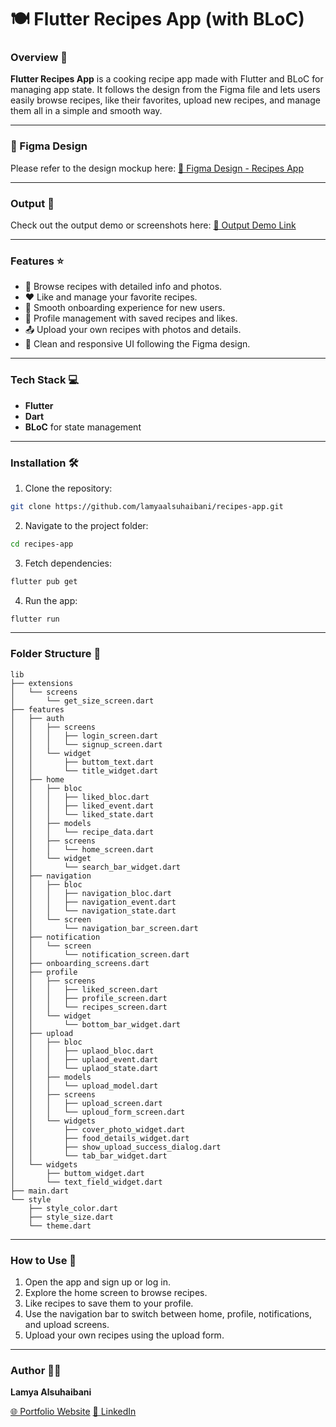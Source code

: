 # 🍽️ Flutter Recipes App (with BLoC)

### Overview 👀

**Flutter Recipes App** is a cooking recipe app made with Flutter and BLoC for managing app state. It follows the design from the Figma file and lets users easily browse recipes, like their favorites, upload new recipes, and manage them all in a simple and smooth way.

---

### 🎨 Figma Design

Please refer to the design mockup here:
[🔗 Figma Design - Recipes App](https://www.figma.com/design/NLdRsBpwJgHfSmXJq2i4a1/Recipes-App-%28Community%29?node-id=156-0&p=f&t=R5WBS1mIYbJyNTdW-0)

---

### Output 📱

Check out the output demo or screenshots here:
[📱 Output Demo Link](https://drive.google.com/file/d/1Nsqvs6fxUrk7LAC0Ss0DpW3b8fiZ1i26/view?usp=sharing)

---

### Features ⭐️

- 🍳 Browse recipes with detailed info and photos.
- ❤️ Like and manage your favorite recipes.
- 🔄 Smooth onboarding experience for new users.
- 👤 Profile management with saved recipes and likes.
- 📤 Upload your own recipes with photos and details.
- 📱 Clean and responsive UI following the Figma design.

---

### Tech Stack 💻

- **Flutter**
- **Dart**
- **BLoC** for state management

---

### Installation 🛠️

1. Clone the repository:

```bash
git clone https://github.com/lamyaalsuhaibani/recipes-app.git
```

2. Navigate to the project folder:

```bash
cd recipes-app
```

3. Fetch dependencies:

```bash
flutter pub get
```

4. Run the app:

```bash
flutter run
```

---

### Folder Structure 🔨

```
lib
├── extensions
│   └── screens
│       └── get_size_screen.dart
├── features
│   ├── auth
│   │   ├── screens
│   │   │   ├── login_screen.dart
│   │   │   └── signup_screen.dart
│   │   └── widget
│   │       ├── buttom_text.dart
│   │       └── title_widget.dart
│   ├── home
│   │   ├── bloc
│   │   │   ├── liked_bloc.dart
│   │   │   ├── liked_event.dart
│   │   │   └── liked_state.dart
│   │   ├── models
│   │   │   └── recipe_data.dart
│   │   ├── screens
│   │   │   └── home_screen.dart
│   │   └── widget
│   │       └── search_bar_widget.dart
│   ├── navigation
│   │   ├── bloc
│   │   │   ├── navigation_bloc.dart
│   │   │   ├── navigation_event.dart
│   │   │   └── navigation_state.dart
│   │   └── screen
│   │       └── navigation_bar_screen.dart
│   ├── notification
│   │   └── screen
│   │       └── notification_screen.dart
│   ├── onboarding_screens.dart
│   ├── profile
│   │   ├── screens
│   │   │   ├── liked_screen.dart
│   │   │   ├── profile_screen.dart
│   │   │   └── recipes_screen.dart
│   │   └── widget
│   │       └── bottom_bar_widget.dart
│   ├── upload
│   │   ├── bloc
│   │   │   ├── uplaod_bloc.dart
│   │   │   ├── uplaod_event.dart
│   │   │   └── uplaod_state.dart
│   │   ├── models
│   │   │   └── upload_model.dart
│   │   ├── screens
│   │   │   ├── upload_screen.dart
│   │   │   └── uploud_form_screen.dart
│   │   └── widgets
│   │       ├── cover_photo_widget.dart
│   │       ├── food_details_widget.dart
│   │       ├── show_upload_success_dialog.dart
│   │       └── tab_bar_widget.dart
│   └── widgets
│       ├── buttom_widget.dart
│       └── text_field_widget.dart
├── main.dart
└── style
    ├── style_color.dart
    ├── style_size.dart
    └── theme.dart
```

---

### How to Use 📲

1. Open the app and sign up or log in.
2. Explore the home screen to browse recipes.
3. Like recipes to save them to your profile.
4. Use the navigation bar to switch between home, profile, notifications, and upload screens.
5. Upload your own recipes using the upload form.

---

### Author 👩‍💻

**Lamya Alsuhaibani**

[🌐 Portfolio Website](https://picayune-mouth-ade.notion.site/Lamya-Alsuhaibani-310c29eda5ba40638fa895968d3f630d)
[💼 LinkedIn](https://www.linkedin.com/in/lamya-a-alsuhaibani/)

